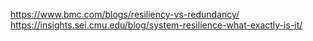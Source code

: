 https://www.bmc.com/blogs/resiliency-vs-redundancy/
https://insights.sei.cmu.edu/blog/system-resilience-what-exactly-is-it/
